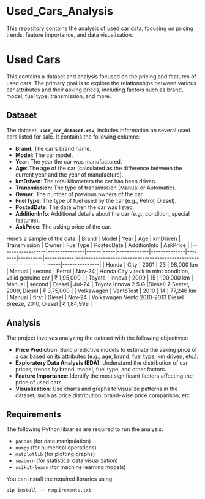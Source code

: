 # Used_Cars_Analysis
This repository contains the analysis of used car data, focusing on pricing trends, feature importance, and data visualization.
# Used Cars 

This contains a dataset and analysis focused on the pricing and features of used cars. The primary goal is to explore the relationships between various car attributes and their asking prices, including factors such as brand, model, fuel type, transmission, and more.

## Dataset

The dataset, **`used_car_dataset.csv`**, includes information on several used cars listed for sale. It contains the following columns:

- **Brand**: The car's brand name.
- **Model**: The car model.
- **Year**: The year the car was manufactured.
- **Age**: The age of the car (calculated as the difference between the current year and the year of manufacture).
- **kmDriven**: The total kilometers the car has been driven.
- **Transmission**: The type of transmission (Manual or Automatic).
- **Owner**: The number of previous owners of the car.
- **FuelType**: The type of fuel used by the car (e.g., Petrol, Diesel).
- **PostedDate**: The date when the car was listed.
- **AdditionInfo**: Additional details about the car (e.g., condition, special features).
- **AskPrice**: The asking price of the car.

Here’s a sample of the data:
| Brand            | Model         | Year | Age | kmDriven    | Transmission | Owner  | FuelType | PostedDate | AdditionInfo                                                           | AskPrice      |
|------------------|---------------|------|-----|-------------|--------------|--------|----------|------------|------------------------------------------------------------------------|---------------|
| Honda            | City          | 2001 | 23  | 98,000 km   | Manual       | second | Petrol   | Nov-24     | Honda City v teck in mint condition, valid genuine car                  | ₹ 1,95,000    |
| Toyota           | Innova        | 2009 | 15  | 190,000 km  | Manual       | second | Diesel   | Jul-24     | Toyota Innova 2.5 G (Diesel) 7 Seater, 2009, Diesel                     | ₹ 3,75,000    |
| Volkswagen       | VentoTest     | 2010 | 14  | 77,246 km   | Manual       | first  | Diesel   | Nov-24     | Volkswagen Vento 2010-2013 Diesel Breeze, 2010, Diesel                  | ₹ 1,84,999    |

## Analysis

The project involves analyzing the dataset with the following objectives:
- **Price Prediction**: Build predictive models to estimate the asking price of a car based on its attributes (e.g., age, brand, fuel type, km driven, etc.).
- **Exploratory Data Analysis (EDA)**: Understand the distribution of car prices, trends by brand, model, fuel type, and other factors.
- **Feature Importance**: Identify the most significant factors affecting the price of used cars.
- **Visualization**: Use charts and graphs to visualize patterns in the dataset, such as price distribution, brand-wise price comparison, etc.

## Requirements

The following Python libraries are required to run the analysis:
- `pandas` (for data manipulation)
- `numpy` (for numerical operations)
- `matplotlib` (for plotting graphs)
- `seaborn` (for statistical data visualization)
- `scikit-learn` (for machine learning models)

You can install the required libraries using:

```bash
pip install -r requirements.txt
